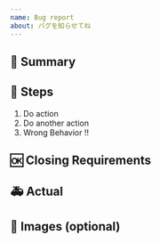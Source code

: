 ```yaml
---
name: Bug report
about: バグを知らせてね
---
```


## 🐛 Summary
<!-- バグの概要 -->

## 👀 Steps
<!-- バグの再現手順 -->

1. Do action
2. Do another action
3. Wrong Behavior !!

## 🆗 Closing Requirements
<!-- Closed になるために必要な状態 -->

## 🚑 Actual
<!-- Issue を作成した時点の状態 -->

## 📎 Images (optional)
<!-- バグ発生時の画像 -->
